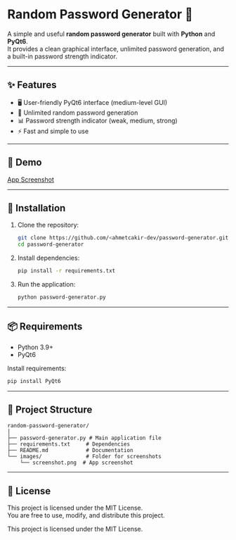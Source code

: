 # Random Password Generator 🔑

A simple and useful **random password generator** built with **Python** and **PyQt6**.  
It provides a clean graphical interface, unlimited password generation, and a built-in password strength indicator.

---

## ✨ Features
- 🖥️ User-friendly PyQt6 interface (medium-level GUI)
- 🔐 Unlimited random password generation
- 📊 Password strength indicator (weak, medium, strong)
- ⚡ Fast and simple to use

---

## 📸 Demo  
[App Screenshot](images/Screenshot.png)

---

## 🚀 Installation

1. Clone the repository:
   ```bash
   git clone https://github.com/<ahmetcakir-dev/password-generator.git
   cd password-generator
   ```

2. Install dependencies:
   ```bash
   pip install -r requirements.txt
   ```

3. Run the application:
   ```bash
   python password-generator.py
   ```

---

## 📦 Requirements
- Python 3.9+
- PyQt6

Install requirements:
```bash
pip install PyQt6
```

---

## 📂 Project Structure
```
random-password-generator/
│
├── password-generator.py # Main application file
├── requirements.txt     # Dependencies
├── README.md            # Documentation
└── images/              # Folder for screenshots
    └── screenshot.png  # App screenshot
```

---

## 📜 License
This project is licensed under the MIT License.  
You are free to use, modify, and distribute this project.


This project is licensed under the MIT License.
